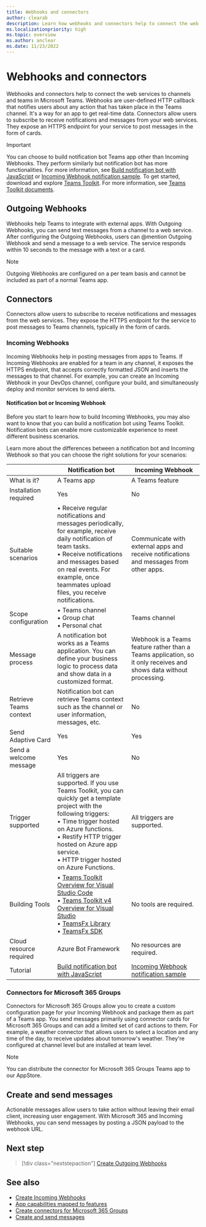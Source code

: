 ```yaml
---
title: Webhooks and connectors
author: clearab
description: Learn how webhooks and connectors help to connect the web services to channels and teams in Microsoft Teams. Learn Incoming, Outgoing Webhooks, and Connectors for Microsoft 365 Groups.
ms.localizationpriority: high
ms.topic: overview
ms.author: anclear
ms.date: 11/23/2022
---
```


# Webhooks and connectors

Webhooks and connectors help to connect the web services to channels and teams in Microsoft Teams. Webhooks are user-defined HTTP callback that notifies users about any action that has taken place in the Teams channel. It's a way for an app to get real-time data. Connectors allow users to subscribe to receive notifications and messages from your web services. They expose an HTTPS endpoint for your service to post messages in the form of cards.

> [!IMPORTANT]
> You can choose to build notification bot Teams app other than Incoming Webhooks. They perform similarly but notification bot has more functionalities. For more information, see [Build notification bot with JavaScript](../sbs-gs-notificationbot.yml) or [Incoming Webhook notification sample](https://github.com/OfficeDev/TeamsFx-Samples/tree/dev/incoming-webhook-notification). To get started, download and explore [Teams Toolkit](https://marketplace.visualstudio.com/items?itemName=TeamsDevApp.ms-teams-vscode-extension). For more information, see [Teams Toolkit documents](../toolkit/teams-toolkit-fundamentals.md).

## Outgoing Webhooks

Webhooks help Teams to integrate with external apps. With Outgoing Webhooks, you can send text messages from a channel to a web service. After configuring the Outgoing Webhooks, users can @mention Outgoing Webhook and send a message to a web service. The service responds within 10 seconds to the message with a text or a card.

> [!NOTE]
> Outgoing Webhooks are configured on a per team basis and cannot be included as part of a normal Teams app.

## Connectors

Connectors allow users to subscribe to receive notifications and messages from the web services. They expose the HTTPS endpoint for the service to post messages to Teams channels, typically in the form of cards.

### Incoming Webhooks

Incoming Webhooks help in posting messages from apps to Teams. If Incoming Webhooks are enabled for a team in any channel, it exposes the HTTPS endpoint, that accepts correctly formatted JSON and inserts the messages to that channel. For example, you can create an Incoming Webhook in your DevOps channel, configure your build, and simultaneously deploy and monitor services to send alerts.

#### Notification bot or Incoming Webhook

Before you start to learn how to build Incoming Webhooks, you may also want to know that you can build a notification bot using Teams Toolkit. Notification bots can enable more customizable experience to meet different business scenarios.

Learn more about the differences between a notification bot and Incoming Webhook so that you can choose the right solutions for your scenarios:

| &nbsp; | Notification bot |  Incoming Webhook |
| --- | --- | --- |
| What is it? | A Teams app | A Teams feature |
| Installation required | Yes | No |
| Suitable scenarios | • Receive regular notifications and messages periodically, for example, receive daily notification of team tasks. <br>  • Receive notifications and messages based on real events. For example, once teammates upload files, you receive notifications. | Communicate with external apps and receive notifications and messages from other apps. |
| Scope configuration | • Teams channel <br> • Group chat <br> • Personal chat | Teams channel |
| Message process | A notification bot works as a Teams application. You can define your business logic to process data and show data in a customized format. | Webhook is a Teams feature rather than a Teams application, so it only receives and shows data without processing. |
| Retrieve Teams context | Notification bot can retrieve Teams context such as the channel or user information, messages, etc. | No |
| Send Adaptive Card | Yes | Yes |
| Send a welcome message | Yes | No |
| Trigger supported | All triggers are supported. If you use Teams Toolkit, you can quickly get a template project with the following triggers: <br> • Time trigger hosted on Azure functions. <br> • Restify HTTP trigger hosted on Azure app service. <br> • HTTP trigger hosted on Azure Functions. | All triggers are supported. |
| Building Tools | • [Teams Toolkit Overview for Visual Studio Code](../toolkit/teams-toolkit-fundamentals.md) <br> • [Teams Toolkit v4 Overview for Visual Studio](../toolkit/toolkit-v4/teams-toolkit-fundamentals-v4.md) <br> • [TeamsFx Library](../toolkit/TeamsFx-CLI.md) <br> • [TeamsFx SDK](../toolkit/TeamsFx-SDK.md) | No tools are required. |
| Cloud resource required | Azure Bot Framework | No resources are required. |
| Tutorial | [Build notification bot with JavaScript](../sbs-gs-notificationbot.yml) | [Incoming Webhook notification sample](https://github.com/OfficeDev/TeamsFx-Samples/tree/dev/incoming-webhook-notification) |

### Connectors for Microsoft 365 Groups

Connectors for Microsoft 365 Groups allow you to create a custom configuration page for your Incoming Webhook and package them as part of a Teams app. You send messages primarily using connector cards for Microsoft 365 Groups and can add a limited set of card actions to them. For example, a weather connector that allows users to select a location and any time of the day, to receive updates about tomorrow's weather. They're configured at channel level but are installed at team level.

> [!NOTE]
> You can distribute the connector for Microsoft 365 Groups Teams app to our AppStore.

## Create and send messages

Actionable messages allow users to take action without leaving their email client, increasing user engagement. With Microsoft 365 and Incoming Webhooks, you can send messages by posting a JSON payload to the webhook URL.

## Next step

> [!div class="nextstepaction"]
> [Create Outgoing Webhooks](~/webhooks-and-connectors/how-to/add-outgoing-webhook.md)

## See also

* [Create Incoming Webhooks](~/webhooks-and-connectors/how-to/add-incoming-webhook.md)
* [App capabilities mapped to features](../concepts/design/map-use-cases.md#app-capabilities-mapped-to-features)
* [Create connectors for Microsoft 365 Groups](~/webhooks-and-connectors/how-to/connectors-creating.md)
* [Create and send messages](~/webhooks-and-connectors/how-to/connectors-using.md)
